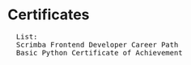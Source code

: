 # Certificates
<pre>
  List:
  Scrimba Frontend Developer Career Path
  Basic Python Certificate of Achievement
</pre>

